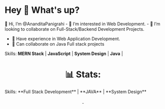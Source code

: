 <h1 align="left">Hey 👋 What's up?</h1>
 👋 Hi, I’m @AnanditaPanigrahi
- 👀 I’m interested in Web Development.
- 🏢 I’m looking to collaborate on Full-Stack/Backend Development Projects.

- 👀 Have experience in Web Application Development.
- 🏢 Can collaborate on Java Full stack projects

Skills: **MERN Stack** | **JavaScript** | **System Design** | **Java** |

<h1 align="center"> 📊 Stats: </h1>
Skills: **Full Stack Development** | **JAVA** | **System Design**

<p align="center">
  <a href="https://github.com/anuraghazra/github-readme-stats">
    <img src="" >
  </a>
  <a href="https://github.com/anuraghazra/github-readme-stats">
    <img src="" >
  </a>
  <br>
</p>
<!---
<h1 align="center"> 🔥 Contributions: </h1>
<p align="center">
  
  <br>
  <a href="https://github.com/Ashutosh00710/github-readme-activity-graph">
    <img src="">
  </a>
</p>
--->
